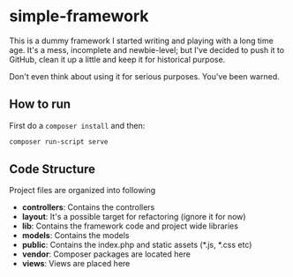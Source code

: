 # simple-framework

This is a dummy framework I started writing and playing with a long time age. It's a mess, incomplete and newbie-level; but I've decided to push it to GitHub, clean it up a little and keep it for historical purpose.

Don't even think about using it for serious purposes. You've been warned.

## How to run

First do a `composer install` and then:

```bash
composer run-script serve
```

## Code Structure

Project files are organized into following

* **controllers**: Contains the controllers
* **layout**: It's a possible target for refactoring (ignore it for now)
* **lib**: Contains the framework code and project wide libraries
* **models**: Contains the models
* **public**: Contains the index.php and static assets (*.js, *.css etc)
* **vendor**: Composer packages are located here
* **views**: Views are placed here
